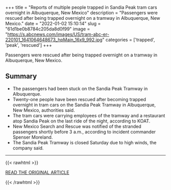 +++
title = "Reports of multiple people trapped in Sandia Peak tram cars overnight in Albuquerque, New Mexico"
description = "Passengers were rescued after being trapped overnight on a tramway in Albuquerque, New Mexico."
date = "2022-01-02 15:10:14"
slug = "61d1be0b8784c205da8d0f99"
image = "https://s.abcnews.com/images/US/tram-abc-er-220101_1641064648673_hpMain_16x9_992.jpg"
categories = ['trapped', 'peak', 'rescued']
+++

Passengers were rescued after being trapped overnight on a tramway in Albuquerque, New Mexico.

## Summary

- The passengers had been stuck on the Sandia Peak Tramway in Albuquerque.
- Twenty-one people have been rescued after becoming trapped overnight in tram cars on the Sandia Peak Tramway in Albuquerque, New Mexico, authorities said.
- The tram cars were carrying employees of the tramway and a restaurant atop Sandia Peak on the last ride of the night, according to KOAT.
- New Mexico Search and Rescue was notified of the stranded passengers shortly before 3 a.m., according to incident commander Spenser Moreland.
- The Sandia Peak Tramway is closed Saturday due to high winds, the company said.

---

{{< rawhtml >}}
  <p class="article-category">
    <a target="_blank" href="https://abcnews.go.com/US/multiple-people-trapped-tram-cars-albuquerque-mexico/story?id=82031983">READ THE ORIGINAL ARTICLE</a>
  </p>
{{< /rawhtml >}}
